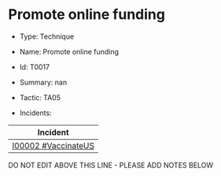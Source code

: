 # Promote online funding

* Type: Technique

* Name: Promote online funding

* Id: T0017

* Summary: nan

* Tactic: TA05

* Incidents:

| Incident |
| --------- |
| [I00002 #VaccinateUS](../incidents/I00002.md) |

DO NOT EDIT ABOVE THIS LINE - PLEASE ADD NOTES BELOW